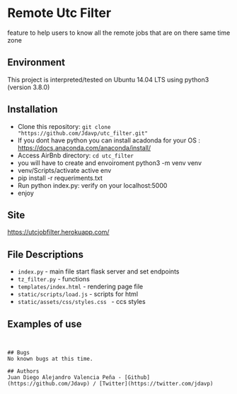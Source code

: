 # Remote Utc Filter
feature to help users to know all the remote jobs that are on there same time zone


## Environment
This project is interpreted/tested on Ubuntu 14.04 LTS using python3 (version 3.8.0)

## Installation
* Clone this repository: `git clone "https://github.com/Jdavp/utc_filter.git"`
* If you dont have python you can install acadonda for your OS : https://docs.anaconda.com/anaconda/install/
* Access AirBnb directory: `cd utc_filter`
* you will have to create and envoiroment python3 -m venv venv
* venv/Scripts/activate active env
* pip install -r requeriments.txt
* Run python index.py: verify on your localhost:5000
* enjoy

## Site

https://utcjobfilter.herokuapp.com/

## File Descriptions
* `index.py` - main file start flask server and set endpoints 
* `tz_filter.py` - functions
* `templates/index.html` - rendering page file 
* `static/scripts/load.js` - scripts for html
* `static/assets/css/styles.css ` - ccs styles
## Examples of use
```


## Bugs
No known bugs at this time.

## Authors
Juan Diego Alejandro Valencia Peña - [Github](https://github.com/Jdavp) / [Twitter](https://twitter.com/jdavp)
